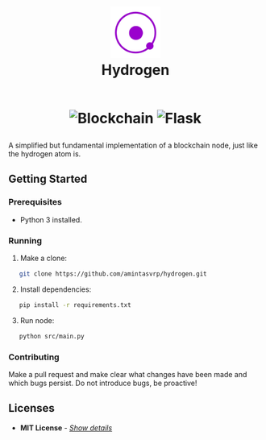 <h1 align="center">
  <img width="20%" src="./docs/logo.png" />
  <br />
  Hydrogen
  <br></br>
<p align="center">
<img alt="Blockchain" src="https://img.shields.io/badge/-Blockchain-121D33?style=for-the-badge&logo=blockchain.com&logoColor=white" />
<img alt="Flask" src="https://img.shields.io/badge/-Flask-000000?style=for-the-badge&logo=flask&logoColor=white" />
</p>
</h1>

A simplified but fundamental implementation of a blockchain node, just like the hydrogen atom is.

## Getting Started

### **Prerequisites**

- Python 3 installed.

### **Running**

1. Make a clone:

```sh
   git clone https://github.com/amintasvrp/hydrogen.git
```

2. Install dependencies:

```bash
   pip install -r requirements.txt
```

3. Run node:

```bash
   python src/main.py
```

### **Contributing**

Make a pull request and make clear what changes have been made and which bugs persist. Do not introduce bugs, be proactive!

## Licenses

- **MIT License** - [_Show details_](./LICENSE)
